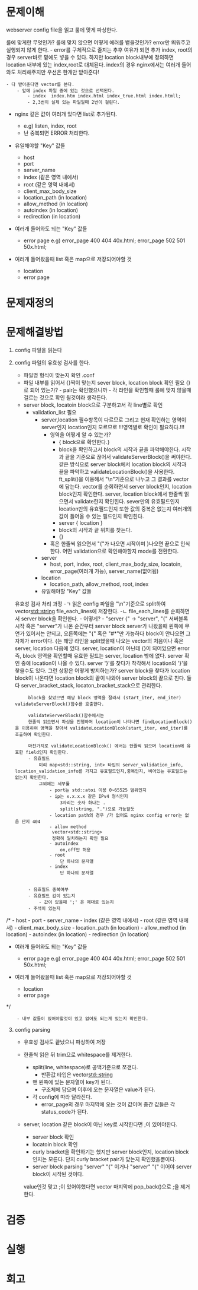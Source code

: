 # 문제이해
webserver config file을 읽고 룰에 맞게 파싱한다.

룰에 맞게란 무엇인가?
룰에 맞지 않으면 어떻게 에러를 뱉을것인가?
error만 띄워주고 실행되지 않게 한다.
    - error를 구체적으로 줄지는 추후 여유가 되면 추가
index, root의 경우 server바로 밑에도 넣을 수 있다.
하지만 location block내부에 정의하면 location 내부에 있는 index,root로 대체된다.
index의 경우 nginx에서는 여러개 들어와도 처리해주지만 
    우선은 한개만 받아준다!

    - 다 받아준다면 vector를 쓴다.
        - 앞에 index 파일 중에 있는 것으로 선택된다.
            - index  index.htm index.html index_true.html index.htmll;
            - 2,3번이 실제 있는 파일일때 2번이 걸린다.
- nginx 같은 값이 여러개 있다면 list로 추가된다.
    - e.g)
        listen, index, root
    - 난 중복되면 ERROR 처리한다.

- 유일해야할 "Key" 값들
    - host
    - port
    - server_name
    - index (같은 영역 내에서)
    - root (같은 영역 내에서)
    - client_max_body_size
    - location_path (in location)
    - allow_method (in location)
    - autoindex (in location)
    - redirection (in location)
- 여러개 들어와도 되는 "Key" 값들
    - error page
        e.g)
            error_page 400 404 40x.html;
            error_page 502 501 50x.html;
        
- 여러개 들어왔을때 list 혹은 map으로 저장되어야할 것
    - location
    - error page

# 문제재정의


# 문제해결방법
1. config 파일을 읽는다
2. config 파일의 유효성 검사를 한다.
    - 파일명 형식이 맞는지 확인 .conf
    - 파일 내부를 읽어서 {}짝이 맞는지
        sever block, location block 확인 필요
        {}로 되어 있는가?
            - pair는 확인했으니까
            - 각 라인을 확인할때 룰에 맞지 않을때 걸르는 것으로 확인 될것이라 생각든다.
    - server block, locatoin block으로 구분하고서 각 line별로 확인
        - validation_list 필요
            - server,location 필수항목이 다르므로 그리고 현재 확인하는 영역이 server인지 location인지 모르므로 
                !!!영역별로 확인이 필요하다.!!!
                - 영역을 어떻게 알 수 있는가?
                    - { block으로 확인한다.}
                    - block을 확인하고서 
                        block의 시작과 끝을 파악해야한다.
                        시작과 끝을 기준으로 끊어서 validateServerBlock()을 써야한다.
                        같은 방식으로 server block에서
                        location block의 시작과 끝을 파악하고
                        validateLocationBlock()을 사용한다.
                        ft_split()을 이용해서 "\n"기준으로 나누고 그 결과를 vector에 담는다.
                        vector를 순회하면서 server block인지, location block인지 확인한다.
                        server, location block에서 한줄씩 읽으면서 validate한지 확인힌다.
                        sever만의 유효필드인지
                        location만의 유효필드인지
                        또한 값의 중복은 없는지
                        여러개의 값이 들어올 수 있는 필드인지 확인힌다.
                    - server {
                        location
                        }
                    - block의 시작과 끝 위치를 찾는다.
                    - {}
                - 혹은 한줄씩 읽으면서 "{"가 나오면 시작이며 }나오면 끝으로 인식한다.
                    어떤 validation으로 확인해야할지 mode를 전환한다.
            - server
                - host, port, index, root, client_max_body_size, locatoin, error_page(여러개 가능), server_name(없어됨)
            - location
                - location_path, allow_method, root, index
            - 유일해야할 "Key" 값들

    유효성 검사 처리 과정
    -ㄱ 읽은 config 파일을 "\n"기준으로 split하여 vector<std::string> file_each_lines에 저장한다.
    -ㄴ file_each_lines를 순회하면서 server block을 확인한다.
        - 어떻게?
        - "server {" -> "server", "{"
            서버블록 시작
            혹은 "server"가 나온 순간부터 server block
            server가 나왔을때 왼쪽에 무언가 있어서는 안되고, 오른쪽에는 "{" 혹은 "#*"만 가능하다
            <!-- - validate 확인을 server block이 나온 이후로 미루고 싶지만
            server block이라는 것이 안나올수도 있다.
            그렇게 된다면 각 라인이 유효한지 확인하면서 block의 시작과 끝을 파악해야한다.
            block을 찾는 작업중에 모든 유효성을 검사할 수 없으므로
            기초적인것과 block이 없을때 확인할 수 있는 것들을 한다. -->
            block이 안나오면 그 자체가 error이다.
            {는 해당 라인을 split했을때 나오는 vector의 처음이나 혹은 server, location 다음에 있다.
            server, location이 아닌데 {}이 되어있으면 error
            즉, block 영역을 확인할때 유효한 필드는 server, location 밖에 없다.
            server 확인 중에 location이 나올 수 있다.
            server '}'를 찾다가 착각해서 location의 '}'을 찾을수도 있다.
            그런 상황은 어떻게 방지하는가?
            server block을 찾다가 location block이 나온다면
            location block의 끝이 나와야 server block의 끝으로 친다.
            둘다 server_bracket_stack, locaton_bracket_stack으로 관리한다.

            block을 찾았으면 해당 block 영역을 잘라서 (start_iter, end_iter) validateServerBlock()함수를 호출한다.

            validateServerBlock()함수에서는 
            한줄씩 읽으면서 파싱을 진행하며 location이 나타나면 findLocationBlock()을 이용하여 영역을 찾아서 validateLocationBlcok(start_iter, end_iter)를 호출하여 확인한다.
            
            마찬가지로 validateLocationBlcok() 에서는 한줄씩 읽으며 location에 유효한 field인지 확인한다.
            - 유효필드
                미리 map<std::string, int> 타입의 server_validation_info, location_validation_info를 가지고 유효필드인지,중복인지, 비어있는 유효필드는 없는지 확인한다.
                그외에는 세부룰
                    - port는 std::atoi 이용 0~65525 범위인지 
                    - ip는 x.x.x.x 같은 IPv4 형식인지
                        3자리는 숫자 하나는 .
                        split(string, ".")으로 가능할듯
                    - location path의 경우 /가 없어도 nginx config error는 없음 단지 404
                    - allow method
                     vector<std::string>
                     정확히 일치하는지 확인 필요
                    - autoindex
                        on,off만 허용
                    - root
                        단 하나의 문자열
                    - index
                        단 하나의 문자열


            - 유효필드 중복여부
            - 유효필드 값이 있는지
                - 값이 있을때 ';' 은 제대로 있는지
            - 주석이 있는지


            
        
/*
    - host
    - port
    - server_name
    - index (같은 영역 내에서)
    - root (같은 영역 내에서)
    - client_max_body_size
    - location_path (in location)
    - allow_method (in location)
    - autoindex (in location)
    - redirection (in location)
- 여러개 들어와도 되는 "Key" 값들
    - error page
        e.g)
            error_page 400 404 40x.html;
            error_page 502 501 50x.html;
        
- 여러개 들어왔을때 list 혹은 map으로 저장되어야할 것
    - location
    - error page

*/

        - 내부 값들이 있어야할것이 있고 없어도 되는게 있는지 확인한다.


3. config parsing
    - 유효성 검사도 끝났으니 파싱하여 저장
    - 한줄씩 읽은 뒤 trim으로 whitespace를 제거한다.
        - split(line, whitespace)로 공백기준으로 쪼갠다.
            - 반환값 타입은 vector<std::string>
        - 맨 왼쪽에 있는 문자열이 key가 된다.
            - 구조체에 담으며 이후에 오는 문자열은 value가 된다.
        - 각 config에 따라 달라진다.
            - error_page의 경우 마지막에 오는 것이 값이며 중간 값들은 각 status_code가 된다.
    - server, location 같은 block이 아닌 key로 시작한다면 ;이 있어야한다.
        - server block 확인
        - locatoin block 확인
        - curly bracket을 확인하기는 했지만 server block인지, location block인지는 모른다.
            단지 curly bracket pair가 맞는지 확인했을뿐이다.
        - server block parsing
            "server"  "{" 이거나 
            "server"
            "{" 이어야 server block이 시작된 것이다.
            
        
    
        value인것 맞고 ;이 있어야했다면 vector 마지막에 pop_back()으로 ;을 제거한다.



# 검증


# 실행


# 회고



